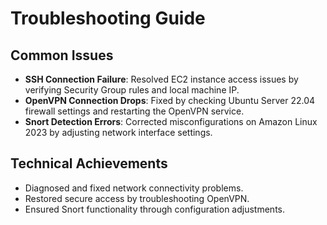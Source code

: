 # Troubleshooting Guide

## Common Issues
- **SSH Connection Failure**: Resolved EC2 instance access issues by verifying Security Group rules and local machine IP.
- **OpenVPN Connection Drops**: Fixed by checking Ubuntu Server 22.04 firewall settings and restarting the OpenVPN service.
- **Snort Detection Errors**: Corrected misconfigurations on Amazon Linux 2023 by adjusting network interface settings.

## Technical Achievements
- Diagnosed and fixed network connectivity problems.
- Restored secure access by troubleshooting OpenVPN.
- Ensured Snort functionality through configuration adjustments.
